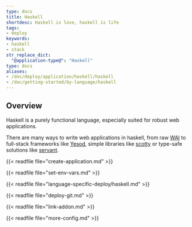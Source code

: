 ```yaml
---
type: docs
title: Haskell
shortdesc: Haskell is love, haskell is life
tags:
- deploy
keywords:
- haskell
- stack
str_replace_dict:
  "@application-type@": "Haskell"
type: docs
aliases:
- /doc/deploy/application/haskell/haskell
- /doc/getting-started/by-language/haskell
---
```


## Overview

Haskell is a purely functional language, especially suited for robust web applications.

There are many ways to write web applications in haskell, from raw [WAI](https://hackage.haskell.org/package/wai) to full-stack frameworks like [Yesod](https://www.yesodweb.com/), simple libraries like [scotty](https://hackage.haskell.org/package/scotty) or type-safe solutions like [servant](https://haskell-servant.GitHub.io/).

{{< readfile file="create-application.md" >}}

{{< readfile file="set-env-vars.md" >}}

{{< readfile file="language-specific-deploy/haskell.md" >}}

{{< readfile file="deploy-git.md" >}}

{{< readfile file="link-addon.md" >}}

{{< readfile file="more-config.md" >}}
